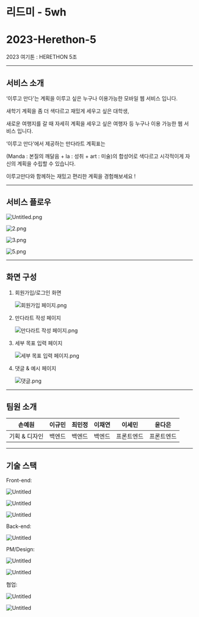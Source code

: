 # 리드미 - 5wh

# 2023-Herethon-5

2023 여기톤 : HERETHON 5조

---

## 서비스 소개

‘이루고 만다’는 계획을 이루고 싶은 누구나 이용가능한 모바일 웹 서비스 입니다.

새학기 계획을 좀 더 색다르고 재밌게 세우고 싶은 대학생,

새로운 여행지를 갈 때 자세히 계획을 세우고 싶은 여행자 등 누구나 이용 가능한 웹 서비스 입니다.

‘이루고 만다’에서 제공하는 만다라트 계획표는

(Manda : 본질의 깨달음 + la : 성취 + art : 미술)의 합성어로 색다르고 시각적이게 자신의 계획을 수립할 수 있습니다.

이루고만다와 함께하는 재밌고 편리한 계획을 경험해보세요 !

---

## 서비스 플로우

![Untitled.png](%E1%84%85%E1%85%B5%E1%84%83%E1%85%B3%E1%84%86%E1%85%B5%20-%205wh%20a40c5ef20fc94e4da1e4a178cad63ac7/Untitled.png)

![2.png](%E1%84%85%E1%85%B5%E1%84%83%E1%85%B3%E1%84%86%E1%85%B5%20-%205wh%20a40c5ef20fc94e4da1e4a178cad63ac7/2.png)

![3.png](%E1%84%85%E1%85%B5%E1%84%83%E1%85%B3%E1%84%86%E1%85%B5%20-%205wh%20a40c5ef20fc94e4da1e4a178cad63ac7/3.png)

![5.png](%E1%84%85%E1%85%B5%E1%84%83%E1%85%B3%E1%84%86%E1%85%B5%20-%205wh%20a40c5ef20fc94e4da1e4a178cad63ac7/5.png)

---

## 화면 구성

1. 회원가입/로그인 화면

   ![회원가입 페이지.png](%E1%84%85%E1%85%B5%E1%84%83%E1%85%B3%E1%84%86%E1%85%B5%20-%205wh%20a40c5ef20fc94e4da1e4a178cad63ac7/%25E1%2584%2592%25E1%2585%25AC%25E1%2584%258B%25E1%2585%25AF%25E1%2586%25AB%25E1%2584%2580%25E1%2585%25A1%25E1%2584%258B%25E1%2585%25B5%25E1%2586%25B8_%25E1%2584%2591%25E1%2585%25A6%25E1%2584%258B%25E1%2585%25B5%25E1%2584%258C%25E1%2585%25B5.png)

2. 만다라트 작성 페이지

   ![만다라트 작성 페이지.png](%E1%84%85%E1%85%B5%E1%84%83%E1%85%B3%E1%84%86%E1%85%B5%20-%205wh%20a40c5ef20fc94e4da1e4a178cad63ac7/%25E1%2584%2586%25E1%2585%25A1%25E1%2586%25AB%25E1%2584%2583%25E1%2585%25A1%25E1%2584%2585%25E1%2585%25A1%25E1%2584%2590%25E1%2585%25B3_%25E1%2584%258C%25E1%2585%25A1%25E1%2586%25A8%25E1%2584%2589%25E1%2585%25A5%25E1%2586%25BC_%25E1%2584%2591%25E1%2585%25A6%25E1%2584%258B%25E1%2585%25B5%25E1%2584%258C%25E1%2585%25B5.png)

3. 세부 목표 입력 페이지

   ![세부 목표 입력 페이지.png](%E1%84%85%E1%85%B5%E1%84%83%E1%85%B3%E1%84%86%E1%85%B5%20-%205wh%20a40c5ef20fc94e4da1e4a178cad63ac7/%25E1%2584%2589%25E1%2585%25A6%25E1%2584%2587%25E1%2585%25AE_%25E1%2584%2586%25E1%2585%25A9%25E1%2586%25A8%25E1%2584%2591%25E1%2585%25AD_%25E1%2584%258B%25E1%2585%25B5%25E1%2586%25B8%25E1%2584%2585%25E1%2585%25A7%25E1%2586%25A8_%25E1%2584%2591%25E1%2585%25A6%25E1%2584%258B%25E1%2585%25B5%25E1%2584%258C%25E1%2585%25B5.png)

4. 댓글 & 예시 페이지

   ![댓글.png](%E1%84%85%E1%85%B5%E1%84%83%E1%85%B3%E1%84%86%E1%85%B5%20-%205wh%20a40c5ef20fc94e4da1e4a178cad63ac7/%25E1%2584%2583%25E1%2585%25A2%25E1%2586%25BA%25E1%2584%2580%25E1%2585%25B3%25E1%2586%25AF.png)

---

## 팀원 소개

| 손예원        | 이규민 | 최민정 | 이채연 | 이세민     | 윤다은     |
| ------------- | ------ | ------ | ------ | ---------- | ---------- |
| 기획 & 디자인 | 백엔드 | 백엔드 | 백엔드 | 프론트엔드 | 프론트엔드 |

---

## 기술 스택

Front-end:

![Untitled](%E1%84%85%E1%85%B5%E1%84%83%E1%85%B3%E1%84%86%E1%85%B5%20-%205wh%20a40c5ef20fc94e4da1e4a178cad63ac7/Untitled%201.png)

![Untitled](%E1%84%85%E1%85%B5%E1%84%83%E1%85%B3%E1%84%86%E1%85%B5%20-%205wh%20a40c5ef20fc94e4da1e4a178cad63ac7/Untitled%202.png)

![Untitled](%E1%84%85%E1%85%B5%E1%84%83%E1%85%B3%E1%84%86%E1%85%B5%20-%205wh%20a40c5ef20fc94e4da1e4a178cad63ac7/Untitled%203.png)

Back-end:

![Untitled](%E1%84%85%E1%85%B5%E1%84%83%E1%85%B3%E1%84%86%E1%85%B5%20-%205wh%20a40c5ef20fc94e4da1e4a178cad63ac7/Untitled%204.png)

PM/Design:

![Untitled](%E1%84%85%E1%85%B5%E1%84%83%E1%85%B3%E1%84%86%E1%85%B5%20-%205wh%20a40c5ef20fc94e4da1e4a178cad63ac7/Untitled%205.png)

![Untitled](%E1%84%85%E1%85%B5%E1%84%83%E1%85%B3%E1%84%86%E1%85%B5%20-%205wh%20a40c5ef20fc94e4da1e4a178cad63ac7/Untitled%206.png)

협업:

![Untitled](%E1%84%85%E1%85%B5%E1%84%83%E1%85%B3%E1%84%86%E1%85%B5%20-%205wh%20a40c5ef20fc94e4da1e4a178cad63ac7/Untitled%207.png)

![Untitled](%E1%84%85%E1%85%B5%E1%84%83%E1%85%B3%E1%84%86%E1%85%B5%20-%205wh%20a40c5ef20fc94e4da1e4a178cad63ac7/Untitled%208.png)
